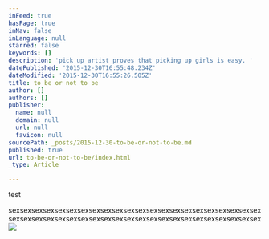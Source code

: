 ```yaml
---
inFeed: true
hasPage: true
inNav: false
inLanguage: null
starred: false
keywords: []
description: 'pick up artist proves that picking up girls is easy. '
datePublished: '2015-12-30T16:55:48.234Z'
dateModified: '2015-12-30T16:55:26.505Z'
title: to be or not to be
author: []
authors: []
publisher:
  name: null
  domain: null
  url: null
  favicon: null
sourcePath: _posts/2015-12-30-to-be-or-not-to-be.md
published: true
url: to-be-or-not-to-be/index.html
_type: Article

---
```

test

sexsexsexsexsexsexsexsexsexsexsexsexsexsexsexsexsexsexsexsexsexsexsexsexsexsexsexsexsexsexsexsexsexsexsexsexsexsexsexsexsexsexsexsex
![](https://the-grid-user-content.s3-us-west-2.amazonaws.com/514089a1-37b2-4c72-b081-f241754c9da9.jpg)